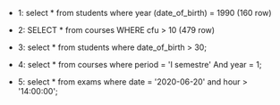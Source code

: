 - 1:
 select *
 from students
 where year (date_of_birth) = 1990	  (160 row)

 - 2:
 SELECT * 
 from courses 
 WHERE cfu > 10	 (479 row) 

 - 3:
 select *
from students
where date_of_birth > 30;

- 4:
select * 
from courses
where period = 'I semestre' And year = 1;

- 5:
select * 
from exams
where date = '2020-06-20' and hour > '14:00:00';




 